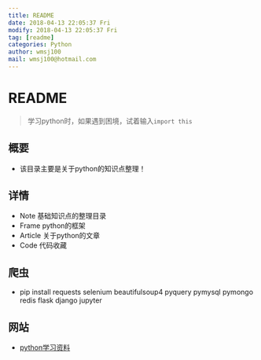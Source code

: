 ```yaml
---
title: README
date: 2018-04-13 22:05:37 Fri
modify: 2018-04-13 22:05:37 Fri
tag: [readme]
categories: Python
author: wmsj100
mail: wmsj100@hotmail.com
---
```


# README
> 学习python时，如果遇到困境，试着输入`import this`

## 概要
- 该目录主要是关于python的知识点整理！

## 详情
- Note 基础知识点的整理目录
- Frame python的框架
- Article 关于python的文章
- Code 代码收藏

## 爬虫
- pip install requests selenium beautifulsoup4 pyquery pymysql pymongo redis flask django jupyter

## 网站
- [python学习资料](https://my.oschina.net/u/3887904/blog/1842003)

